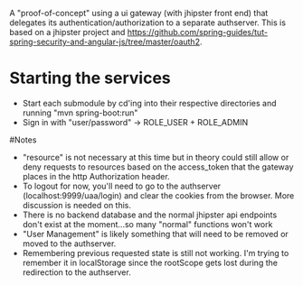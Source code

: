 A "proof-of-concept" using a ui gateway (with jhipster front end) that delegates its authentication/authorization to a separate authserver. This is based on a jhipster project and https://github.com/spring-guides/tut-spring-security-and-angular-js/tree/master/oauth2. 

# Starting the services
* Start each submodule by cd'ing into their respective directories and running "mvn spring-boot:run"
* Sign in with "user/password" -> ROLE_USER + ROLE_ADMIN

#Notes
* "resource" is not necessary at this time but in theory could still allow or deny requests to resources based on the access_token that the gateway places in the http Authorization header. 
* To logout for now, you'll need to go to the authserver (localhost:9999/uaa/login) and clear the cookies from the browser. More discussion is needed on this.
* There is no backend database and the normal jhipster api endpoints don't exist at the moment...so many "normal" functions won't work
* "User Management" is likely something that will need to be removed or moved to the authserver.
* Remembering previous requested state is still not working. I'm trying to remember it in localStorage since the rootScope gets lost during the redirection to the authserver.
